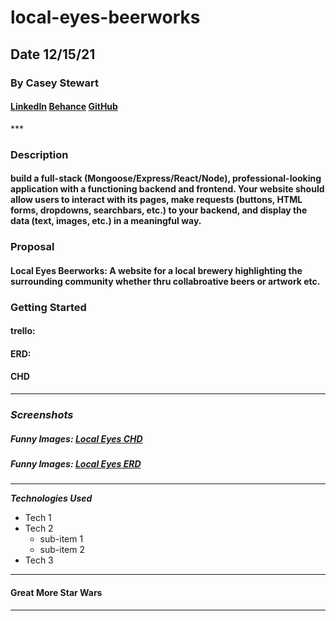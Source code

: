 # local-eyes-beerworks

## Date 12/15/21

### By Casey Stewart

#### [LinkedIn](www.linkedin.com) [Behance](behance.com) [GitHub](www.github.com)

\*\*\*

### Description

#### build a full-stack (Mongoose/Express/React/Node), professional-looking application with a functioning backend and frontend. Your website should allow users to interact with its pages, make requests (buttons, HTML forms, dropdowns, searchbars, etc.) to your backend, and display the data (text, images, etc.) in a meaningful way.

### Proposal

#### Local Eyes Beerworks: A website for a local brewery highlighting the surrounding community whether thru collabroative beers or artwork etc.

### Getting Started

#### trello:

#### ERD:

#### CHD

---

### **_Screenshots_**

##### Funny Images: [Local Eyes CHD](./screengrabs/localEyesCHD.pdf)

##### Funny Images: [Local Eyes ERD](./screengrabs/localEyesERD.pdf)

---

**_*Technologies Used*_**

- Tech 1
- Tech 2
  - sub-item 1
  - sub-item 2
- Tech 3

---

#### **Great More Star Wars**

---
